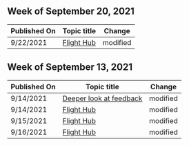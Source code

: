 <!-- This file is generated automatically each week. Changes made to this file will be overwritten.-->



## Week of September 20, 2021


| Published On |Topic title | Change |
|------|------------|--------|
| 9/22/2021 | [Flight Hub](/windows-insider/flight-hub/index) | modified |


## Week of September 13, 2021


| Published On |Topic title | Change |
|------|------------|--------|
| 9/14/2021 | [Deeper look at feedback](/windows-insider/feedback) | modified |
| 9/14/2021 | [Flight Hub](/windows-insider/flight-hub/index) | modified |
| 9/15/2021 | [Flight Hub](/windows-insider/flight-hub/index) | modified |
| 9/16/2021 | [Flight Hub](/windows-insider/flight-hub/index) | modified |
